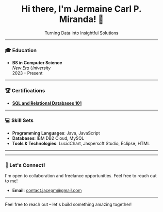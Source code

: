 <!---
- 👋 Hi, I’m @jacemiranda
- 👀 I’m interested in ...
- 🌱 I’m currently learning ...
- 💞️ I’m looking to collaborate on ...
- 📫 How to reach me ...
- 😄 Pronouns: ...
- ⚡ Fun fact: ...
--->

<!---
jacemiranda/jacemiranda is a ✨ special ✨ repository because its `README.md` (this file) appears on your GitHub profile.
You can click the Preview link to take a look at your changes.
--->
<!---
<h1>Hi there, I'm Jermaine Carl Miranda! 👋</h1>
I am passionate about coding and adept in managing databases. I thrive on solving intricate problems and architecting elegant solutions. My journey in tech commenced with the BS Information Technology program.

<h2>Education</h2>
<p></p>BS Computer Science
<br>New Era University
<br>2023-Present

<h2>Certifications</h2>
<a href= "github.com">SQL and Relational Databases 101</a>

<br><h2>Skill Sets</h2>
Programming: Java, Javascript
Databases: IBM DB2 Cloud
Tools: LucidChart, Jaspersoft Studio, Eclipse, HTML
<h2>Let's Connect!</h2>
LinkedIn: LinkedIn Profile
Email: Jermaine.carlm@gmail.com
--->

<!---
<h1>Hi there, I'm (insert name)! 👋</h1> 
<p>Transforming Data into Insightful Solutions.</p> 
<h2>Education</h2> 
<p>BS Computer Science
<br> (insert college university)
<br> 2023-Present
<br> Relevant coursework: (insert key courses or projects)</p> 
<h2>Certifications</h2> 
<p><a href="github.com">SQL and Relational Databases 101</a> - Gained skills in database management and SQL querying.</p> <h2>Skill Sets</h2> 
<ul> <li><strong>Programming:</strong> Java, JavaScript</li> <li><strong>Databases:</strong> IBM DB2 Cloud</li> <li><strong>Tools:</strong> LucidChart, Jaspersoft Studio, Eclipse, HTML</li> </ul> <h2>Projects</h2> <p>Check out my projects that showcase my coding and database management skills:</p> <ul> <li><a href="link-to-project">Project Title</a> - Brief description of the project.</li> <li><a href="link-to-another-project">Another Project Title</a> - Brief description of this project.</li> </ul> <h2>Let's Connect!</h2> <p>I’m open to collaboration and freelance opportunities. Reach out to me!</p> <p>LinkedIn: (Insert LinkedIn Profile)<br> Email: (insert email)</p> 
--->



<h1 align="center">Hi there, I'm Jermaine Carl P. Miranda! 👋</h1>
<p align="center">Turning Data into Insightful Solutions</p>

---

### 🎓 Education
- **BS in Computer Science**  
  *New Era University*  
  2023 - Present  
<!---
  *Relevant Coursework*: [Insert key courses, e.g., Data Structures, Database Systems, Machine Learning]
  --->

---

### 🏆 Certifications
<!--- **[SQL and Relational Databases 101]([https://github.com](https://courses.cognitiveclass.ai/certificates/7c9780e20ab44e6d8c72d48f9edb464f))** --->
- **<a href="https://courses.cognitiveclass.ai/certificates/7c9780e20ab44e6d8c72d48f9edb464f">SQL and Relational Databases 101</a>**
  <!---*Acquired foundational knowledge in database management and SQL querying.*  --->

---

### 💻 Skill Sets

- **Programming Languages**: Java, JavaScript  
- **Databases**: IBM DB2 Cloud, MySQL  
- **Tools & Technologies**: LucidChart, Jaspersoft Studio, Eclipse, HTML  

---
<!---
### 🚀 Projects
Explore my projects that highlight my coding and database skills:

- **[Project Title](https://link-to-project)**  
  *Brief description of the project’s goal and technologies used.*

- **[Another Project Title](https://link-to-another-project)**  
  *Brief description of this project, with key skills or tools applied.*
--->

---

### 🤝 Let's Connect!
I'm open to collaboration and freelance opportunities. Feel free to reach out to me!

<!---
- **LinkedIn**: [Insert LinkedIn Profile]  
--->
- **Email**: contact.jacepm@gmail.com  

---

Feel free to reach out – let's build something amazing together!





